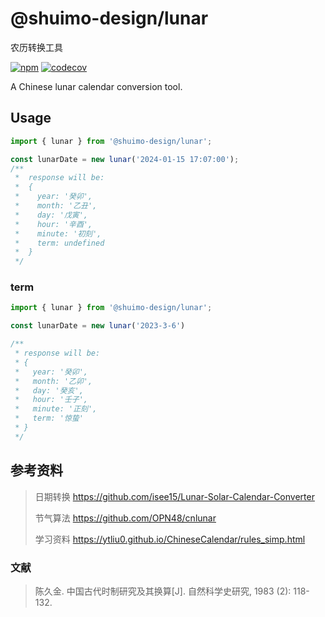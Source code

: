 # @shuimo-design/lunar

农历转换工具

[![npm](https://img.shields.io/npm/v/@shuimo-design/lunar?color=%23c50315&style=flat-square)](https://www.npmjs.com/package/@shuimo-design/lunar)
[![codecov](https://codecov.io/gh/shuimo-design/lunar/graph/badge.svg?token=C094CF7FVT)](https://codecov.io/gh/shuimo-design/lunar)

A Chinese lunar calendar conversion tool.

## Usage

```typescript
import { lunar } from '@shuimo-design/lunar';

const lunarDate = new lunar('2024-01-15 17:07:00');
/**
 *  response will be:
 *  {
 *    year: '癸卯',
 *    month: '乙丑',
 *    day: '戊寅',
 *    hour: '辛酉',
 *    minute: '初刻',
 *    term: undefined
 *  }
 */
```

### term

```typescript
import { lunar } from '@shuimo-design/lunar';

const lunarDate = new lunar('2023-3-6')

/**
 * response will be:
 * {
 *   year: '癸卯',
 *   month: '乙卯',
 *   day: '癸亥',
 *   hour: '壬子',
 *   minute: '正刻',
 *   term: '惊蛰'
 * }
 */

```

## 参考资料

> 日期转换 https://github.com/isee15/Lunar-Solar-Calendar-Converter
>
> 节气算法 https://github.com/OPN48/cnlunar
>
> 学习资料 https://ytliu0.github.io/ChineseCalendar/rules_simp.html


### 文献

> 陈久金. 中国古代时制研究及其换算[J]. 自然科学史研究, 1983 (2): 118-132.

